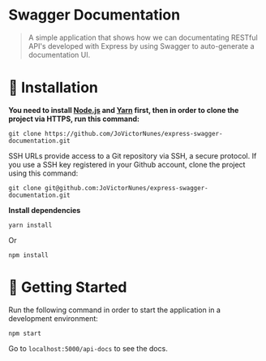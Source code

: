# Swagger Documentation

> A simple application that shows how we can documentating RESTful API's developed with Express by using Swagger to auto-generate a documentation UI.

# :construction_worker: Installation

**You need to install [Node.js](https://nodejs.org/en/download/) and [Yarn](https://yarnpkg.com/) first, then in order to clone the project via HTTPS, run this command:**

```
git clone https://github.com/JoVictorNunes/express-swagger-documentation.git
```

SSH URLs provide access to a Git repository via SSH, a secure protocol. If you use a SSH key registered in your Github account, clone the project using this command:

```
git clone git@github.com:JoVictorNunes/express-swagger-documentation.git
```

**Install dependencies**

```
yarn install
```

Or

```
npm install
```

# :runner: Getting Started

Run the following command in order to start the application in a development environment:

```npm start```

Go to ```localhost:5000/api-docs``` to see the docs.